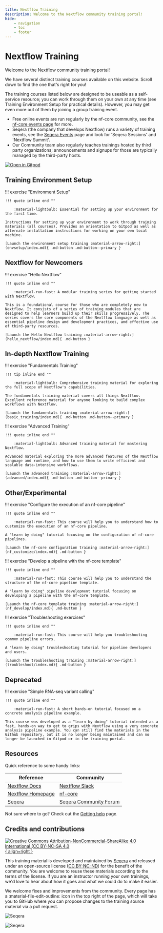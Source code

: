 ```yaml
---
title: Nextflow Training
description: Welcome to the Nextflow community training portal!
hide:
    - navigation
    - toc
    - footer
---
```


# Nextflow Training

Welcome to the Nextflow community training portal!

We have several distinct training courses available on this website. Scroll down to find the one that's right for you!

The training courses listed below are designed to be useable as a self-service resource; you can work through them on your own at any time (see Training Environment Setup for practical details). However, you may get even more out of them by joining a group training event.

-   Free online events are run regularly by the nf-core community, see the [nf-core events page](https://nf-co.re/events) for more.
-   Seqera (the company that develops Nextflow) runs a variety of training events, see the [Seqera Events](https://seqera.io/events/) page and look for 'Seqera Sessions' and 'Nextflow Summit'.
-   Our Community team also regularly teaches trainings hosted by third party organizations; announcements and signups for those are typically managed by the third-party hosts.

[![Open in Gitpod](https://img.shields.io/badge/Gitpod-%20Open%20in%20Gitpod-908a85?logo=gitpod)](https://gitpod.io/#https://github.com/nextflow-io/training)

## Training Environment Setup

!!! exercise "Environment Setup"

    !!! quote inline end ""

        :material-lightbulb: Essential for setting up your environment for the first time.

    Instructions for setting up your environment to work through training materials (all courses). Provides an orientation to Gitpod as well as alternate installation instructions for working on your own local machine.

    [Launch the environment setup training :material-arrow-right:](envsetup/index.md){ .md-button .md-button--primary }

## Nextflow for Newcomers

!!! exercise "Hello Nextflow"

    !!! quote inline end ""

        :material-run-fast: A modular training series for getting started with Nextflow.

    This is a foundational course for those who are completely new to Nextflow. It consists of a series of training modules that are designed to help learners build up their skills progressively. The series covers the core components of the Nextflow language as well as essential pipeline design and development practices, and effective use of third-party resources.

    [Launch the Hello Nextflow training :material-arrow-right:](hello_nextflow/index.md){ .md-button }

## In-depth Nextflow Training

!!! exercise "Fundamentals Training"

    !!! tip inline end ""

        :material-lightbulb: Comprehensive training material for exploring the full scope of Nextflow's capabilities.

    The fundamentals training material covers all things Nextflow. Excellent reference material for anyone looking to build complex workflows with Nextflow.

    [Launch the fundamentals training :material-arrow-right:](basic_training/index.md){ .md-button .md-button--primary }

!!! exercise "Advanced Training"

    !!! quote inline end ""

        :material-lightbulb: Advanced training material for mastering Nextflow.

    Advanced material exploring the more advanced features of the Nextflow language and runtime, and how to use them to write efficient and scalable data-intensive workflows.

    [Launch the advanced training :material-arrow-right:](advanced/index.md){ .md-button .md-button--primary }

## Other/Experimental

!!! exercise "Configure the execution of an nf-core pipeline"

    !!! quote inline end ""

        :material-run-fast: This course will help you to understand how to customize the execution of an nf-core pipeline.

    A "learn by doing" tutorial focusing on the configuration of nf-core pipelines.

    [Launch the nf-core configuration training :material-arrow-right:](nf_customize/index.md){ .md-button }

!!! exercise "Develop a pipeline with the nf-core template"

    !!! quote inline end ""

        :material-run-fast: This course will help you to understand the structure of the nf-core pipeline template.

    A "learn by doing" pipeline development tutorial focusing on developing a pipeline with the nf-core template.

    [Launch the nf-core template training :material-arrow-right:](nf_develop/index.md){ .md-button }

!!! exercise "Troubleshooting exercises"

    !!! quote inline end ""

        :material-run-fast: This course will help you troubleshooting common pipeline errors.

    A "learn by doing" troubleshooting tutorial for pipeline developers and users.

    [Launch the troubleshooting training :material-arrow-right:](troubleshoot/index.md){ .md-button }

## Deprecated

!!! exercise "Simple RNA-seq variant calling"

    !!! quote inline end ""

        :material-run-fast: A short hands-on tutorial focused on a concrete analysis pipeline example.

    This course was developed as a "learn by doing" tutorial intended as a fast, hands-on way to get to grips with Nextflow using a very concrete analysis pipeline example. You can still find the materials in the Github repository, but it is no longer being maintained and can no longer be launched in Gitpod or in the training portal.

## Resources

Quick reference to some handy links:

| Reference                                                   |  Community                                                   |
| ----------------------------------------------------------- | ------------------------------------------------------------ |
| [Nextflow Docs](https://nextflow.io/docs/latest/index.html) | [Nextflow Slack](https://www.nextflow.io/slack-invite.html)  |
| [Nextflow Homepage](https://nextflow.io/)                   | [nf-core](https://nf-co.re/)                                 |
| [Seqera](https://seqera.io/)                                | [Seqera Community Forum](https://community.seqera.io)        |

Not sure where to go? Check out the [Getting help](help.md) page.

## Credits and contributions

[![Creative Commons Attribution-NonCommercial-ShareAlike 4.0 International (CC BY-NC-SA 4.0](assets/img/cc_by-nc-nd.svg){ align=right }](https://creativecommons.org/licenses/by-nc-nd/4.0/)

This training material is developed and maintained by [Seqera](https://seqera.io) and released under an open-source license ([CC BY-NC-ND](https://creativecommons.org/licenses/by-nc-nd/4.0/)) for the benefit of the community. You are welcome to reuse these materials according to the terms of the license. If you are an instructor running your own trainings, we'd love to hear about how it goes and what we could do to make it easier.

We welcome fixes and improvements from the community. Every page has a :material-file-edit-outline: icon in the top right of the page, which will take you to GitHub where you can propose changes to the training source material via a pull request.

<div markdown class="homepage_logos">

![Seqera](assets/img/seqera_logo.png#only-light)

![Seqera](assets/img/seqera_logo_dark.png#only-dark)

</div>
